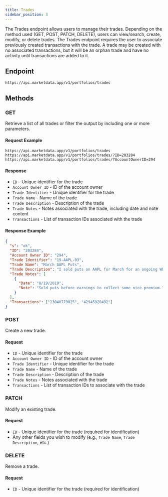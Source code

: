 ```yaml
---
title: Trades
sidebar_position: 3
---
```


The Trades endpoint allows users to manage their trades. Depending on the method used (GET, POST, PATCH, DELETE), users can view/search, create, modify, or delete trades. The Trades endpoint requires the user to associate previously created transactions with the trade. A trade may be created with no associated transactions, but it will be an orphan trade and have no activity until transactions are added to it.

## Endpoint

`https://api.marketdata.app/v1/portfolios/trades`

## Methods

### GET

Retrieve a list of all trades or filter the output by including one or more parameters.

#### Request Example

    https://api.marketdata.app/v1/portfolios/trades
    https://api.marketdata.app/v1/portfolios/trades/?ID=203284
    https://api.marketdata.app/v1/portfolios/trades/?AccountOwnerID=294

#### Response

- `ID` - Unique identifier for the trade
- `Account Owner ID` - ID of the account owner
- `Trade Identifier` - Unique identifier for the trade
- `Trade Name` - Name of the trade
- `Trade Description` - Description of the trade
- `Trade Notes` - Notes associated with the trade, including date and note content
- `Transactions` - List of transaction IDs associated with the trade

#### Response Example

```json
{
  "s": "ok",
  "ID": "203284",
  "Account Owner ID": "294",
  "Trade Identifier": "19-AAPL-03",
  "Trade Name": "March AAPL Puts",
  "Trade Description": "I sold puts on AAPL for March for an ongoing Wheel strategy.",
  "Trade Notes": [
    {
      "Date": "8/19/2019",
      "Note": "Sold puts before earnings to collect some nice premium."
    }
  ],
  "Transactions": ["23040779025", "42945920492"]
}
```

### POST

Create a new trade.

#### Request

- `ID` - Unique identifier for the trade
- `Account Owner ID` - ID of the account owner
- `Trade Identifier` - Unique identifier for the trade
- `Trade Name` - Name of the trade
- `Trade Description` - Description of the trade
- `Trade Notes` - Notes associated with the trade
- `Transactions` - List of transaction IDs to associate with the trade

### PATCH

Modify an existing trade.

#### Request

- `ID` - Unique identifier for the trade (required for identification)
- Any other fields you wish to modify (e.g., `Trade Name`, `Trade Description`, etc.)

### DELETE

Remove a trade.

#### Request

- `ID` - Unique identifier for the trade (required for identification)
